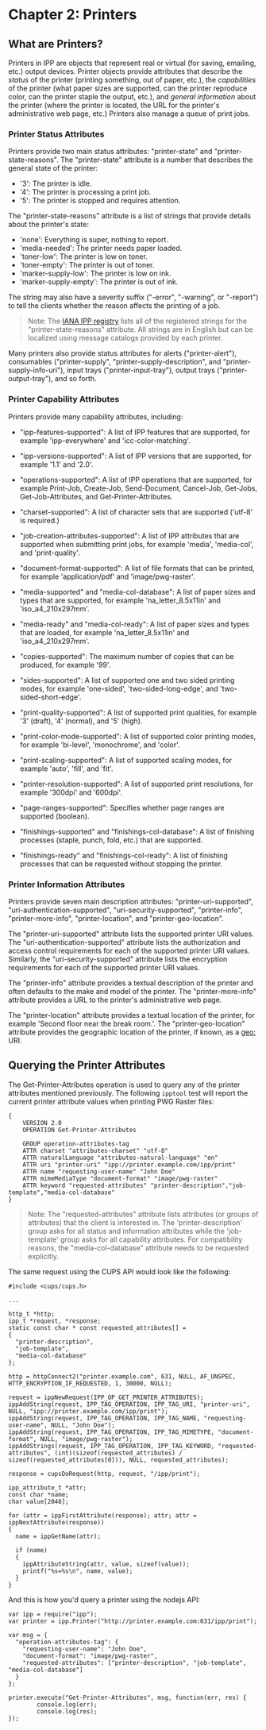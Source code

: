Chapter 2: Printers
===================


What are Printers?
------------------

Printers in IPP are objects that represent real or virtual (for saving,
emailing, etc.) output devices.  Printer objects provide attributes that
describe the *status* of the printer (printing something, out of paper, etc.),
the *capabilities* of the printer (what paper sizes are supported, can the
printer reproduce color, can the printer staple the output, etc.), and *general
information* about the printer (where the printer is located, the URL for the
printer's administrative web page, etc.)  Printers also manage a queue of print
jobs.


### Printer Status Attributes

Printers provide two main status attributes: "printer-state" and
"printer-state-reasons".  The "printer-state" attribute is a number that
describes the general state of the printer:

- '3': The printer is idle.
- '4': The printer is processing a print job.
- '5': The printer is stopped and requires attention.

The "printer-state-reasons" attribute is a list of strings that provide details
about the printer's state:

- 'none': Everything is super, nothing to report.
- 'media-needed': The printer needs paper loaded.
- 'toner-low': The printer is low on toner.
- 'toner-empty': The printer is out of toner.
- 'marker-supply-low': The printer is low on ink.
- 'marker-supply-empty': The printer is out of ink.

The string may also have a severity suffix ("-error", "-warning", or "-report")
to tell the clients whether the reason affects the printing of a job.

> Note: The [IANA IPP registry](https://www.iana.org/assignments/ipp-registrations/ipp-registrations.xml#ipp-registrations-4)
> lists all of the registered strings for the "printer-state-reasons" attribute.
> All strings are in English but can be localized using message catalogs
> provided by each printer.

Many printers also provide status attributes for alerts ("printer-alert"),
consumables ("printer-supply", "printer-supply-description", and
"printer-supply-info-uri"), input trays ("printer-input-tray"), output trays
("printer-output-tray"), and so forth.


### Printer Capability Attributes

Printers provide many capability attributes, including:

- "ipp-features-supported": A list of IPP features that are supported, for
  example 'ipp-everywhere' and 'icc-color-matching'.

- "ipp-versions-supported": A list of IPP versions that are supported, for
  example '1.1' and '2.0'.

- "operations-supported": A list of IPP operations that are supported, for
  example Print-Job, Create-Job, Send-Document, Cancel-Job, Get-Jobs,
  Get-Job-Attributes, and Get-Printer-Attributes.

- "charset-supported": A list of character sets that are supported ('utf-8' is
  required.)

- "job-creation-attributes-supported": A list of IPP attributes that are
  supported when submitting print jobs, for example 'media', 'media-col', and
  'print-quality'.

- "document-format-supported": A list of file formats that can be printed,
  for example 'application/pdf' and 'image/pwg-raster'.

- "media-supported" and "media-col-database": A list of paper sizes and types
  that are supported, for example 'na\_letter\_8.5x11in' and
  'iso\_a4\_210x297mm'.

- "media-ready" and "media-col-ready": A list of paper sizes and types that are
  loaded, for example 'na\_letter\_8.5x11in' and
  'iso\_a4\_210x297mm'.

- "copies-supported": The maximum number of copies that can be produced, for
  example '99'.

- "sides-supported": A list of supported one and two sided printing modes, for
  example 'one-sided', 'two-sided-long-edge', and 'two-sided-short-edge'.

- "print-quality-supported": A list of supported print qualities, for example
  '3' (draft), '4' (normal), and '5' (high).

- "print-color-mode-supported": A list of supported color printing modes, for
  example 'bi-level', 'monochrome', and 'color'.

- "print-scaling-supported": A list of supported scaling modes, for example
  'auto', 'fill', and 'fit'.

- "printer-resolution-supported": A list of supported print resolutions, for
  example '300dpi' and '600dpi'.

- "page-ranges-supported": Specifies whether page ranges are supported
  (boolean).

- "finishings-supported" and "finishings-col-database": A list of finishing
  processes (staple, punch, fold, etc.) that are supported.

- "finishings-ready" and "finishings-col-ready": A list of finishing processes
  that can be requested without stopping the printer.


### Printer Information Attributes

Printers provide seven main description attributes: "printer-uri-supported",
"uri-authentication-supported", "uri-security-supported", "printer-info",
"printer-more-info", "printer-location", and "printer-geo-location".

The "printer-uri-supported" attribute lists the supported printer URI values.
The "uri-authentication-supported" attribute lists the authorization and access
control requirements for each of the supported printer URI values.  Similarly,
the "uri-security-supported" attribute lists the encryption requirements for
each of the supported printer URI values.

The "printer-info" attribute provides a textual description of the printer and
often defaults to the make and model of the printer.  The "printer-more-info"
attribute provides a URL to the printer's administrative web page.

The "printer-location" attribute provides a textual location of the printer,
for example 'Second floor near the break room.'.  The "printer-geo-location"
attribute provides the geographic location of the printer, if known, as a
[geo:](https://tools.ietf.org/html/rfc5870) URI.


Querying the Printer Attributes
-------------------------------

The Get-Printer-Attributes operation is used to query any of the printer
attributes mentioned previously.  The following `ipptool` test will report the
current printer attribute values when printing PWG Raster files:

```
{
    VERSION 2.0
    OPERATION Get-Printer-Attributes

    GROUP operation-attributes-tag
    ATTR charset "attributes-charset" "utf-8"
    ATTR naturalLanguage "attributes-natural-language" "en"
    ATTR uri "printer-uri" "ipp://printer.example.com/ipp/print"
    ATTR name "requesting-user-name" "John Doe"
    ATTR mimeMediaType "document-format" "image/pwg-raster"
    ATTR keyword "requested-attributes" "printer-description","job-template","media-col-database"
}
```

> Note: The "requested-attributes" attribute lists attributes (or groups of
> attributes) that the client is interested in.  The 'printer-description'
> group asks for all status and information attributes while the 'job-template'
> group asks for all capability attributes.  For compatibility reasons, the
> "media-col-database" attribute needs to be requested explicitly.

The same request using the CUPS API would look like the following:

```
#include <cups/cups.h>

...

http_t *http;
ipp_t *request, *response;
static const char * const requested_attributes[] =
{
  "printer-description",
  "job-template",
  "media-col-database"
};

http = httpConnect2("printer.example.com", 631, NULL, AF_UNSPEC, HTTP_ENCRYPTION_IF_REQUESTED, 1, 30000, NULL);

request = ippNewRequest(IPP_OP_GET_PRINTER_ATTRIBUTES);
ippAddString(request, IPP_TAG_OPERATION, IPP_TAG_URI, "printer-uri", NULL, "ipp://printer.example.com/ipp/print");
ippAddString(request, IPP_TAG_OPERATION, IPP_TAG_NAME, "requesting-user-name", NULL, "John Doe");
ippAddString(request, IPP_TAG_OPERATION, IPP_TAG_MIMETYPE, "document-format", NULL, "image/pwg-raster");
ippAddStrings(request, IPP_TAG_OPERATION, IPP_TAG_KEYWORD, "requested-attributes", (int)(sizeof(requested_attributes) / sizeof(requested_attributes[0])), NULL, requested_attributes);

response = cupsDoRequest(http, request, "/ipp/print");

ipp_attribute_t *attr;
const char *name;
char value[2048];

for (attr = ippFirstAttribute(response); attr; attr = ippNextAttribute(response))
{
  name = ippGetName(attr);

  if (name)
  {
    ippAttributeString(attr, value, sizeof(value));
    printf("%s=%s\n", name, value);
  }
}
```

And this is how you'd query a printer using the nodejs API:

```
var ipp = require("ipp");
var printer = ipp.Printer("http://printer.example.com:631/ipp/print");

var msg = {
  "operation-attributes-tag": {
    "requesting-user-name": "John Doe",
    "document-format": "image/pwg-raster",
    "requested-attributes": ["printer-description", "job-template", "media-col-database"]
  }
};

printer.execute("Get-Printer-Attributes", msg, function(err, res) {
        console.log(err);
        console.log(res);
});
```
